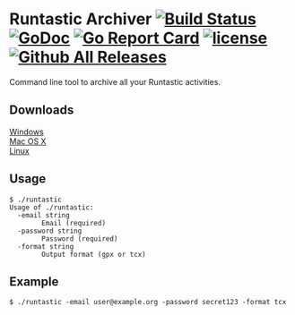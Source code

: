 # Runtastic Archiver [![Build Status](https://travis-ci.org/Metalnem/runtastic.svg?branch=master)](https://travis-ci.org/Metalnem/runtastic) [![GoDoc](https://godoc.org/github.com/metalnem/runtastic?status.svg)](http://godoc.org/github.com/metalnem/runtastic) [![Go Report Card](https://goreportcard.com/badge/github.com/metalnem/runtastic)](https://goreportcard.com/report/github.com/metalnem/runtastic) [![license](https://img.shields.io/badge/license-MIT-blue.svg?style=flat)](https://raw.githubusercontent.com/metalnem/runtastic/master/LICENSE) [![Github All Releases](https://img.shields.io/github/downloads/metalnem/runtastic/total.svg)](https://github.com/Metalnem/runtastic/releases)
Command line tool to archive all your Runtastic activities.

## Downloads

[Windows](https://github.com/Metalnem/runtastic/releases/download/v2.1.1/runtastic-win64-2.1.1.zip)  
[Mac OS X](https://github.com/Metalnem/runtastic/releases/download/v2.1.1/runtastic-darwin64-2.1.1.zip)  
[Linux](https://github.com/Metalnem/runtastic/releases/download/v2.1.1/runtastic-linux64-2.1.1.zip)

## Usage

```
$ ./runtastic
Usage of ./runtastic:
  -email string
    	Email (required)
  -password string
    	Password (required)
  -format string
    	Output format (gpx or tcx)
```

## Example

```
$ ./runtastic -email user@example.org -password secret123 -format tcx
```
